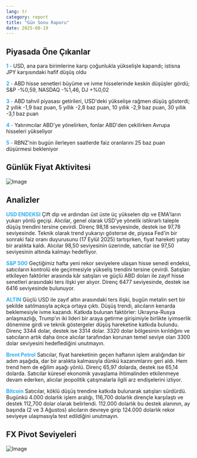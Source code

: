 ```yaml
---
lang: tr
category: report
title: "Gün Sonu Raporu"
date: 2025-08-19
---
```



<h2>Piyasada Öne Çıkanlar</h2>
<strong style="color: #2caef7;">1 - </strong> USD, ana para birimlerine karşı çoğunlukla yükselişle kapandı; istisna JPY karşısındaki hafif düşüş oldu

<strong style="color: #2caef7;">2 - </strong> ABD hisse senetleri büyüme ve ivme hisselerinde keskin düşüşler gördü; S&P -%0,59, NASDAQ -%1,46, DJ +%0,02


<strong style="color: #2caef7;">3 - </strong> ABD tahvil piyasası getirileri, USD'deki yükselişe rağmen düşüş gösterdi; 2 yıllık -1,9 baz puan, 5 yıllık -2,8 baz puan, 10 yıllık -2,9 baz puan, 30 yıllık -3,1 baz puan

<strong style="color: #2caef7;">4 - </strong> Yatırımcılar ABD'ye yönelirken, fonlar ABD'den çekilirken Avrupa hisseleri yükseliyor

<strong style="color: #2caef7;">5 - </strong> RBNZ'nin bugün ilerleyen saatlerde faiz oranlarını 25 baz puan düşürmesi bekleniyor




<h2>Günlük Fiyat Aktivitesi</h2>
<img src="https://markleighedu.github.io/img/Aug-2025/19-Aug-2025/price.jpg" alt="Image"/>

<h2>Analizler</h2>
<strong style="color: #2caef7;">USD ENDEKSI</strong> Çift dip ve ardından üst üste üç yükselen dip ve EMA'ların yukarı yönlü geçişi. Alıcılar, genel olarak USD'ye yönelik istikrarlı taleple düşüş trendini tersine çevirdi. Direnç 98,18 seviyesinde, destek ise 97,78 seviyesinde. Teknik olarak trend yukarıyı gösterse de, piyasa Fed'in bir sonraki faiz oranı duyurusunu (17 Eylül 2025) tartışırken, fiyat hareketi yatay bir aralıkta kaldı. Alıcılar 98,50 seviyesinin üzerinde, satıcılar ise 97,50 seviyesinin altında kalmayı hedefliyor.

<strong style="color: #2caef7;">S&P 500</strong> Geçtiğimiz hafta yeni rekor seviyelere ulaşan hisse senedi endeksi, satıcıların kontrolü ele geçirmesiyle yükseliş trendini tersine çevirdi. Satışları etkileyen faktörler arasında kâr satışları ve güçlü ABD doları ile zayıf hisse senetleri arasındaki ters ilişki yer alıyor. Direnç 6477 seviyesinde, destek ise 6416 seviyesinde bulunuyor.

<strong style="color: #2caef7;">ALTIN</strong> Güçlü USD ile zayıf altın arasındaki ters ilişki, bugün metalin sert bir şekilde satılmasıyla açıkça ortaya çıktı. Düşüş trendi, alıcıların kenarda beklemesiyle ivme kazandı. Katkıda bulunan faktörler: Ukrayna-Rusya anlaşmazlığı, Trump'ın iki lideri bir araya getirme girişimiyle birlikte iyimserlik dönemine girdi ve teknik göstergeler düşüş hareketine katkıda bulundu. Direnç 3344 dolar, destek ise 3314 dolar. 3320 dolar bölgesinin kırıldığını ve satıcıların artık daha önce alıcılar tarafından korunan temel seviye olan 3300 dolar seviyesini hedeflediğini unutmayın.

<strong style="color: #2caef7;">Brent Petrol</strong> Satıcılar, fiyat hareketinin geçen haftanın işlem aralığından bir adım aşağıda, dar bir aralıkta kalmasıyla dünkü kazanımlarını geri aldı. Hem trend hem de eğilim aşağı yönlü. Direnç 65,97 dolarda, destek ise 65,14 dolarda. Satıcılar küresel ekonomik yavaşlama ihtimalinden etkilenmeye devam ederken, alıcılar jeopolitik çatışmalarla ilgili arz endişelerini izliyor.

<strong style="color: #2caef7;">Bitcoin</strong> Satıcılar, köklü düşüş trendine katkıda bulunarak satışları sürdürdü. Bugünkü 4.000 dolarlık işlem aralığı, 116,700 dolarlık dirençle karşılaştı ve destek 112,700 dolar olarak belirlendi. 112.000 dolarlık bu destek alanının, ay başında (2 ve 3 Ağustos) alıcıların devreye girip 124.000 dolarlık rekor seviyeye ulaşmasıyla test edildiğini unutmayın.



<h2>FX Pivot Seviyeleri</h2>
<img src="https://markleighedu.github.io/img/Aug-2025/19-Aug-2025/pivot.jpg" alt="Image"/>